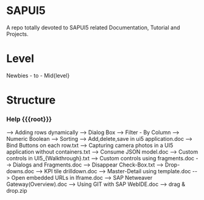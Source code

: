 # SAPUI5
A repo totally devoted to SAPUI5 related Documentation, Tutorial and Projects. 

# Level
Newbies - to - Mid{level}

# Structure 
### Help {{{root}}}
-->    Adding rows dynamically
-->    Dialog Box
-->    Filter - By Column
-->    Numeric Boolean
-->    Sorting
-->    Add,delete,save in ui5 application.doc
-->    Bind Buttons on each row.txt
-->    Capturing camera photos in a UI5 application without containers.txt
-->    Consume JSON model.doc
-->    Custom controls in UI5_{Walkthrough}.txt
-->    Custom controls using fragments.doc
-->    Dialogs and Fragments.doc
-->    Disappear Check-Box.txt
-->    Drop-downs.doc
-->    KPI tile drilldown.doc
-->    Master-Detail using template.doc
-->    Open embedded URLs in Iframe.doc
-->    SAP Netweaver Gateway(Overview).doc
-->    Using GIT with SAP WebIDE.doc
-->    drag & drop.zip

  
